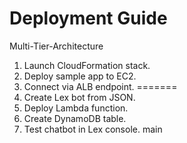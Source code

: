 # Deployment Guide

 Multi-Tier-Architecture
1. Launch CloudFormation stack.
2. Deploy sample app to EC2.
3. Connect via ALB endpoint.
=======
1. Create Lex bot from JSON.
2. Deploy Lambda function.
3. Create DynamoDB table.
4. Test chatbot in Lex console.
 main
